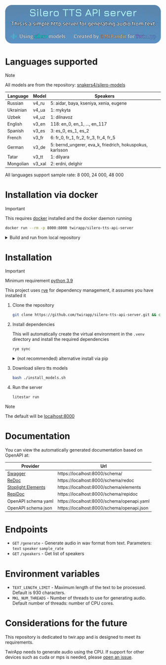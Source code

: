 ![Banner](./banner.png)

# Languages supported

> [!NOTE]
> All models are from the repository: [snakers4/silero-models](https://github.com/snakers4/silero-models)

| Language | Model | Speakers |
|--------|--------|--------|
| Russian | v4_ru | 5: aidar, baya, kseniya, xenia, eugene |
| Ukrainian | v4_ua | 1: mykyta |
| Uzbek | v4_uz | 1: dilnavoz | 
| English | v3_en | 118: en_0, en_1, ..., en_117 |
| Spanish | v3_es | 3: es_0, es_1, es_2 |
| French | v3_fr | 6: fr_0, fr_1, fr_2, fr_3, fr_4, fr_5 | 
| German | v3_de | 5: bernd_ungerer, eva_k, friedrich, hokuspokus, karlsson | 
| Tatar | v3_tt | 1: dilyara | 
| Mongolian | v3_xal | 2: erdni, delghir | 

All languages support sample rate: 8 000, 24 000, 48 000

# Installation via docker

> [!IMPORTANT]
> This requires [docker](https://www.docker.com/products/docker-desktop/) installed and the docker daemon running
```bash
docker run --rm -p 8000:8000 twirapp/silero-tts-api-server
```

<details>
<summary>Build and run from local repository</summary>

Clone the repository:
```bash
git clone https://github.com/twirapp/silero-tts-api-server.git && cd silero-tts-api-server
```

Build docker image:
```bash
docker build -f docker/Dockerfile -t silero-tts-api-server .
```

Run the container:
```bash
docker run --rm -p 8000:8000 silero-tts-api-server
```

Or use docker compose:
```bash
docker-compose -f docker/compose.yml up
```

</details>

# Installation

> [!IMPORTANT]
> Minimum requirement [python 3.9](https://www.python.org/downloads/)
>
> This project uses [rye](https://rye-up.com) for dependency management, it assumes you have installed it

1. Clone the repository
    ```bash
    git clone https://github.com/twirapp/silero-tts-api-server.git && cd silero-tts-api-server
    ```
2. Install dependencies

    This will automatically create the virtual environment in the `.venv` directory and install the required dependencies
    ```bash
    rye sync
    ```
    <details>
    <summary>(not recommended) alternative install via pip</summary>
    Create a virtual environment and activate

    ```bash
    python3 -m venv .venv && source .venv/bin/activate
    ```
    Remove line 10 `-e file:.` from the `requirements.lock` file and then run the command
    ```bash
    pip3 install -r requirements.lock
    ```
    </details>
3. Download silero tts models
    ```bash
    bash ./install_models.sh
    ```
4. Run the server
    ```bash
    litestar run
    ```
> [!NOTE]
> The default will be [localhost:8000](http://localhost:8000/)

# Documentation

You can view the automatically generated documentation based on OpenAPI at:

| Provider | Url |
|--------|--------|
| [Swagger](https://swagger.io) | https://localhost:8000/schema/ |
| [ReDoc](https://redocly.com/redoc) | https://localhost:8000/schema/redoc |
| [Stoplight Elements](https://stoplight-site.webflow.io/open-source/elements) | https://localhost:8000/schema/elements |
| [RepiDoc](https://rapidocweb.com) | https://localhost:8000/schema/repidoc |
| OpenAPI schema yaml | https://localhost:8000/schema/openapi.yaml |
| OpenAPI schema json | https://localhost:8000/schema/openapi.json |

# Endpoints

- `GET` `/generate` - Generate audio in wav format from text. Parameters: `text` `speaker` `sample_rate`
- `GET` `/speakers` - Get list of speakers

# Environment variables

- `TEXT_LENGTH_LIMIT` - Maximum length of the text to be processed. Default is 930 characters.
- `MKL_NUM_THREADS` - Number of threads to use for generating audio. Default number of threads: number of CPU cores.

# Considerations for the future

This repository is dedicated to twir.app and is designed to meet its requirements.

TwirApp needs to generate audio using the CPU. If support for other devices such as cuda or mps is needed, please [open an issue](https://github.com/twirapp/silero-tts-api-server/issues/new?title=Support%20for%20%60cuba%60%20and%20%60mps%60%20devices).
